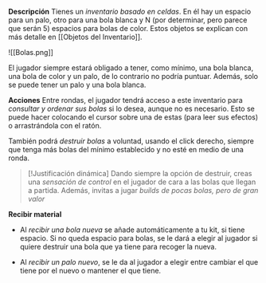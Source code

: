 **Descripción**
Tienes un *inventario basado en celdas*. En él hay un espacio para un palo, otro para una bola blanca y N (por determinar, pero parece que serán 5) espacios para bolas de color. Estos objetos se explican con más detalle en [[Objetos del Inventario]].

![[Bolas.png]]

El jugador siempre estará obligado a tener, como mínimo, una bola blanca, una bola de color y un palo, de lo contrario no podría puntuar. Además, solo se puede tener un palo y una bola blanca.

**Acciones**
Entre rondas, el jugador tendrá acceso a este inventario para *consultar y ordenar sus bolas* si lo desea, aunque no es necesario. Esto se puede hacer colocando el cursor sobre una de estas (para leer sus efectos) o arrastrándola con el ratón. 

También podrá *destruir bolas* a voluntad, usando el click derecho, siempre que tenga más bolas del mínimo establecido y no esté en medio de una ronda. 

>[!Justificación dinámica]
>Dando siempre la opción de destruir, creas una *sensación de control* en el jugador de cara a las bolas que llegan a partida. Además, invitas a jugar *builds de pocas bolas, pero de gran valor*

**Recibir material**
- Al *recibir una bola nueva* se añade automáticamente a tu kit, si tiene espacio. Si no queda espacio para bolas, se le dará a elegir al jugador si quiere destruir una bola que ya tiene para recoger la nueva.

- Al *recibir un palo nuevo*, se le da al jugador a elegir entre cambiar el que tiene por el nuevo o mantener el que tiene.